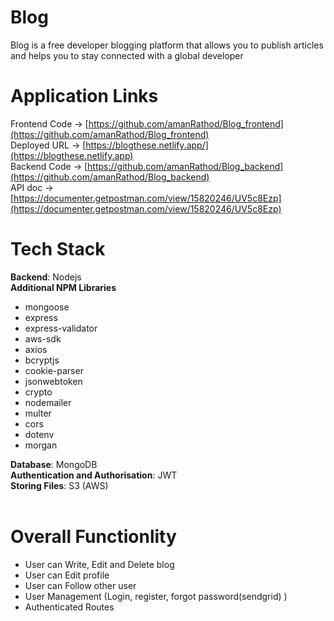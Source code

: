 # Blog

Blog is a free developer blogging platform that allows you to publish articles and helps you to stay connected with a global developer


# Application Links

Frontend Code -> [https://github.com/amanRathod/Blog_frontend](https://github.com/amanRathod/Blog_frontend)
<br>
Deployed URL -> [https://blogthese.netlify.app/](https://blogthese.netlify.app)
<br>
Backend Code -> [https://github.com/amanRathod/Blog_backend](https://github.com/amanRathod/Blog_backend)
<br>
API doc -> [https://documenter.getpostman.com/view/15820246/UV5c8Ezp](https://documenter.getpostman.com/view/15820246/UV5c8Ezp)
<br>


# Tech Stack

<b>Backend</b>: Nodejs
<br>
<b>Additional NPM Libraries</b>
  - mongoose
  - express
  - express-validator
  - aws-sdk
  - axios
  - bcryptjs
  - cookie-parser
  - jsonwebtoken
  - crypto
  - nodemailer
  - multer
  - cors
  - dotenv
  - morgan

<b>Database</b>: MongoDB
<br>
<b>Authentication and Authorisation</b>: JWT
<br>
<b>Storing Files</b>: S3 (AWS)
<br>
<br>

# Overall Functionlity
- User can Write, Edit and Delete blog
- User can Edit profile
- User can Follow other user
- User Management (Login, register, forgot password(sendgrid) ) 
- Authenticated Routes
